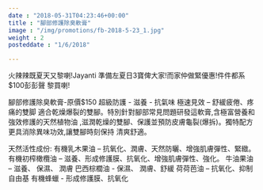 ```yaml
---
date : "2018-05-31T04:23:46+00:00"
title : "腳部修護除臭軟膏"
image : "/img/promotions/fb-2018-5-23_1.jpg"
weight : 2
posteddate : "1/6/2018"

---
```


火辣辣既夏天又黎喇!Jayanti 準備左夏日3寶俾大家!而家仲做緊優惠!件件都系$100彭彭聲
黎買喇!

腳部修護除臭軟膏-原價$150
超級防護 - 滋養 - 抗氣味
極速見效 – 舒緩疲倦、疼痛的雙脚
適合乾燥爆裂的雙腳。特別針對腳部常見問題研發這軟膏,含極富營養和強效修護的天然植物油
,滋潤乾燥的雙腳、保護並預防皮膚龜裂(爆拆)。獨特配方更具消除異味功效,讓雙腳時刻保持
清爽舒適。

天然活性成份:
有機乳木果油 – 抗氧化、潤膚、天然防曬、增強肌膚彈性、緊緻。
有機初榨橄欖油 – 滋養、形成修護膜、抗氧化、增強肌膚彈性、強化。
牛油果油 – 滋養、 保濕、 潤膚
巴西棕櫚油 - 保濕、 潤膚、舒緩
荷荷芭油 – 抗氧化、抑制自由基
有機蜂蠟 - 形成修護膜、抗氧化